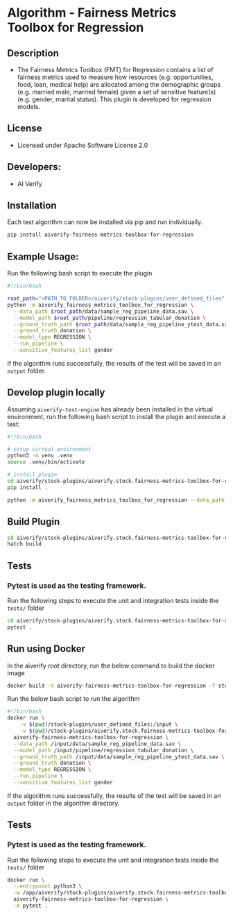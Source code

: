 # Algorithm - Fairness Metrics Toolbox for Regression

## Description

- The Fairness Metrics Toolbox (FMT) for Regression contains a list of fairness metrics used to measure how resources (e.g. opportunities, food, loan, medical help) are allocated among the demographic groups (e.g. married male, married female) given a set of sensitive feature(s) (e.g. gender, marital status). This plugin is developed for regression models.

## License

- Licensed under Apache Software License 2.0

## Developers:

- AI Verify

## Installation

Each test algorithm can now be installed via pip and run individually.

```sh
pip install aiverify-fairness-metrics-toolbox-for-regression
```

## Example Usage:

Run the following bash script to execute the plugin

```sh
#!/bin/bash

root_path="<PATH_TO_FOLDER>/aiverify/stock-plugins/user_defined_files"
python -m aiverify_fairness_metrics_toolbox_for_regression \
  --data_path $root_path/data/sample_reg_pipeline_data.sav \
  --model_path $root_path/pipeline/regression_tabular_donation \
  --ground_truth_path $root_path/data/sample_reg_pipeline_ytest_data.sav \
  --ground_truth donation \
  --model_type REGRESSION \
  --run_pipeline \
  --sensitive_features_list gender
```

If the algorithm runs successfully, the results of the test will be saved in an `output` folder.

## Develop plugin locally

Assuming `aiverify-test-engine` has already been installed in the virtual environment, run the following bash script to install the plugin and execute a test:

```sh
#!/bin/bash

# setup virtual environment
python3 -m venv .venv
source .venv/bin/activate

# install plugin
cd aiverify/stock-plugins/aiverify.stock.fairness-metrics-toolbox-for-regression/algorithms/fairness_metrics_toolbox_for_regression/
pip install .

python -m aiverify_fairness_metrics_toolbox_for_regression --data_path  <data_path> --model_path <model_path> --ground_truth_path <ground_truth_path> --ground_truth <str> --model_type REGRESSION --run_pipeline --sensitive_features_list <list[str]>
```

## Build Plugin

```sh
cd aiverify/stock-plugins/aiverify.stock.fairness-metrics-toolbox-for-regression/algorithms/fairness_metrics_toolbox_for_regression/
hatch build
```

## Tests

### Pytest is used as the testing framework.

Run the following steps to execute the unit and integration tests inside the `tests/` folder

```sh
cd aiverify/stock-plugins/aiverify.stock.fairness-metrics-toolbox-for-regression/algorithms/fairness_metrics_toolbox_for_regression/
pytest .
```

## Run using Docker

In the aiverify root directory, run the below command to build the docker image

```sh
docker build -t aiverify-fairness-metrics-toolbox-for-regression -f stock-plugins/aiverify.stock.fairness-metrics-toolbox-for-regression/algorithms/fairness_metrics_toolbox_for_regression/Dockerfile .
```

Run the below bash script to run the algorithm

```sh
#!/bin/bash
docker run \
    -v $(pwd)/stock-plugins/user_defined_files:/input \
    -v $(pwd)/stock-plugins/aiverify.stock.fairness-metrics-toolbox-for-regression/algorithms/fairness_metrics_toolbox_for_regression/output:/app/aiverify/output \
  aiverify-fairness-metrics-toolbox-for-regression \
  --data_path /input/data/sample_reg_pipeline_data.sav \
  --model_path /input/pipeline/regression_tabular_donation \
  --ground_truth_path /input/data/sample_reg_pipeline_ytest_data.sav \
  --ground_truth donation \
  --model_type REGRESSION \
  --run_pipeline \
  --sensitive_features_list gender
```

If the algorithm runs successfully, the results of the test will be saved in an `output` folder in the algorithm directory.

## Tests

### Pytest is used as the testing framework.

Run the following steps to execute the unit and integration tests inside the `tests/` folder

```sh
docker run \
  --entrypoint python3 \
  -w /app/aiverify/stock-plugins/aiverify.stock.fairness-metrics-toolbox-for-regression/algorithms/fairness_metrics_toolbox_for_regression \
  aiverify-fairness-metrics-toolbox-for-regression \
  -m pytest .
```
